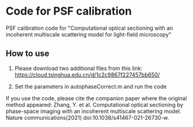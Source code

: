 # Code for PSF calibration
PSF calibration code for "Computational optical sectioning with an incoherent multiscale scattering model for light-field microscopy"

## How to use
1. Please download two additional files from this link:
https://cloud.tsinghua.edu.cn/d/1c2c9867f227457bb650/

2. Set the parameters in autophaseCorrect.m and run the code

If you use the code, please cite the companion paper where the original method appeared:
Zhang, Y. et al. Computational optical sectioning by phase-space imaging with an incoherent multiscale scattering model. Nature communications(2021) doi:10.1038/s41467-021-26730-w.

